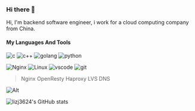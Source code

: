 ### Hi there 👋

Hi, I'm backend software engineer, i work for a cloud computing company from China. 

#### My Languages And Tools

![c](https://icongr.am/devicon/c-original.svg?size=60&color=currentColor) ![c++](https://icongr.am/devicon/cplusplus-original.svg?size=60&color=currentColor) ![golang](https://icongr.am/devicon/go-original.svg?size=60&color=currentColor) ![python](https://icongr.am/devicon/python-original.svg?size=60&color=currentColor)

![Nginx](https://icongr.am/devicon/nginx-original.svg?size=60&color=currentColor) ![Linux](https://icongr.am/devicon/linux-original.svg?size=60&color=currentColor) ![vscode](https://icongr.am/devicon/visualstudio-plain.svg?size=60&color=currentColor) ![git](https://icongr.am/devicon/git-original-wordmark.svg?size=60&color=currentColor)

> Nginx OpenResty Haproxy LVS DNS

![Alt](https://repobeats.axiom.co/api/embed/65237df4d2921e1ad3c013680cf45f95a8653ca9.svg)

![lizj3624's GitHub stats](https://github-readme-stats.vercel.app/api?username=lizj3624&show_icons=true&theme=radical)
